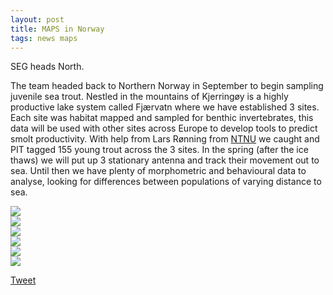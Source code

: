 ```yaml
---
layout: post
title: MAPS in Norway
tags: news maps
---
```


SEG heads North.

<!--more-->

The team headed back to Northern Norway in September to begin sampling juvenile sea trout. Nestled in the mountains of Kjerringøy is a highly productive lake system called Fjærvatn where we have established 3 sites. Each site was habitat mapped and sampled for benthic invertebrates, this data will be used with other sites across Europe to develop tools to predict smolt productivity.
With help from Lars Rønning from [NTNU](https://www.ntnu.no/) we caught and PIT tagged 155 young trout across the 3 sites. In the spring (after the ice thaws) we will put up 3 stationary antenna and track their movement out to sea. Until then we have plenty of morphometric and behavioural data to analyse, looking for differences between populations of varying distance to sea.

<div class="swiper">
  <div class="swiper-wrapper">
    <div class="swiper-slide">
      <img src="https://user-images.githubusercontent.com/96004332/191457780-e98aa577-68f2-4b75-9d37-87e8344eb6d0.jpeg" />
    </div>
    <div class="swiper-slide">
      <img src="https://user-images.githubusercontent.com/96004332/191457944-00d4b7b5-290d-48bb-b06b-1bf2c701394f.jpeg" />
    </div>
    <div class="swiper-slide">
      <img src="https://user-images.githubusercontent.com/96004332/191458052-55a20b40-c30d-40ac-bd6d-6a750f058fd4.jpeg" />
    </div>
    <div class="swiper-slide">
      <img src="https://user-images.githubusercontent.com/96004332/191458136-1abe4f5f-45ef-4a74-a052-b2a243f61d01.jpeg" />
    </div>
    <div class="swiper-slide">
      <img src="https://user-images.githubusercontent.com/96004332/191458225-d6fa3177-7e6b-43d1-a9c0-fd186a871b29.jpeg" />
    </div>
    <div class="swiper-slide">
      <img src="https://user-images.githubusercontent.com/96004332/191458444-163e6446-0be0-4792-b1de-c906882187e9.jpeg" />
    </div>
  </div>
  <div class="swiper-button-prev"></div>
  <div class="swiper-button-next"></div>
  <div class="swiper-pagination"></div>
</div>

<a href="https://twitter.com/share?ref_src=twsrc%5Etfw" class="twitter-share-button" data-show-count="false">Tweet</a><script async src="https://platform.twitter.com/widgets.js" charset="utf-8"></script>